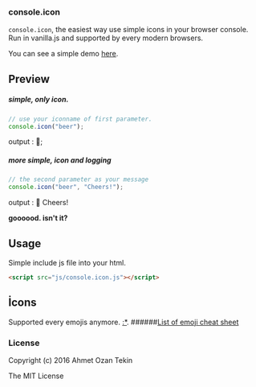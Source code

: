 ### console.icon

`console.icon`, the easiest way use simple icons in your browser console. Run in vanilla.js and supported by every modern browsers.

 You can see a simple demo [here](http://ahmetozantekin.github.io/consoleicon.html).
 
## Preview

##### simple, only icon.
```javascript
// use your iconname of first parameter.
console.icon("beer");
```
output : 🍺;

##### more simple, icon and logging
```javascript
// the second parameter as your message
console.icon("beer", "Cheers!");
```
output : 🍺 Cheers!

**goooood. isn't it?**


## Usage

Simple include js file into your html.

```html
<script src="js/console.icon.js"></script>
```

## İcons

Supported every emojis anymore. [:*](https://github.com/erayarslan).
######[List of emoji cheat sheet](http://www.webpagefx.com/tools/emoji-cheat-sheet/)

### License
Copyright (c) 2016 Ahmet Ozan Tekin

The MIT License
